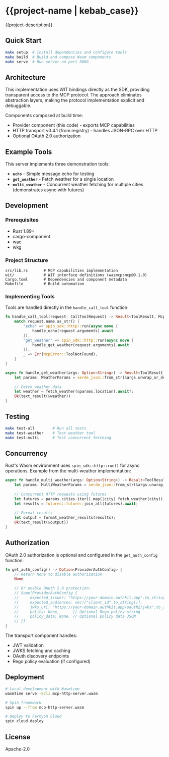 # {{project-name | kebab_case}}

{{project-description}}

## Quick Start

```bash
make setup  # Install dependencies and configure tools
make build  # Build and compose Wasm components
make serve  # Run server on port 8080
```

## Architecture

This implementation uses WIT bindings directly as the SDK, providing transparent access to the MCP protocol. The approach eliminates abstraction layers, making the protocol implementation explicit and debuggable.

Components composed at build time:
- Provider component (this code) - exports MCP capabilities
- HTTP transport v0.4.1 (from registry) - handles JSON-RPC over HTTP
- Optional OAuth 2.0 authorization

## Example Tools

This server implements three demonstration tools:

- **`echo`** - Simple message echo for testing
- **`get_weather`** - Fetch weather for a single location
- **`multi_weather`** - Concurrent weather fetching for multiple cities (demonstrates async with futures)

## Development

### Prerequisites

- Rust 1.89+
- cargo-component
- wac
- wkg

### Project Structure

```
src/lib.rs       # MCP capabilities implementation
wit/             # WIT interface definitions (wasmcp:mcp@0.1.0)
Cargo.toml       # Dependencies and component metadata
Makefile         # Build automation
```

### Implementing Tools

Tools are handled directly in the `handle_call_tool` function:

```rust
fn handle_call_tool(request: CallToolRequest) -> Result<ToolResult, McpError> {
    match request.name.as_str() {
        "echo" => spin_sdk::http::run(async move { 
            handle_echo(request.arguments).await 
        }),
        "get_weather" => spin_sdk::http::run(async move { 
            handle_get_weather(request.arguments).await 
        }),
        _ => Err(McpError::ToolNotFound),
    }
}

async fn handle_get_weather(args: Option<String>) -> Result<ToolResult, McpError> {
    let params: WeatherParams = serde_json::from_str(&args.unwrap_or_default())?;
    
    // Fetch weather data
    let weather = fetch_weather(&params.location).await?;
    Ok(text_result(&weather))
}
```

## Testing

```bash
make test-all        # Run all tests
make test-weather    # Test weather tool
make test-multi      # Test concurrent fetching
```

## Concurrency

Rust's Wasm environment uses `spin_sdk::http::run()` for async operations. Example from the multi-weather implementation:

```rust
async fn handle_multi_weather(args: Option<String>) -> Result<ToolResult, McpError> {
    let params: MultiWeatherParams = serde_json::from_str(&args.unwrap_or_default())?;
    
    // Concurrent HTTP requests using futures
    let futures = params.cities.iter().map(|city| fetch_weather(city));
    let results = futures::future::join_all(futures).await;
    
    // Format results
    let output = format_weather_results(results);
    Ok(text_result(&output))
}
```

## Authorization

OAuth 2.0 authorization is optional and configured in the `get_auth_config` function:

```rust
fn get_auth_config() -> Option<ProviderAuthConfig> {
    // Return None to disable authorization
    None
    
    // Or enable OAuth 2.0 protection:
    // Some(ProviderAuthConfig {
    //     expected_issuer: "https://your-domain.authkit.app".to_string(),
    //     expected_audiences: vec!["client_id".to_string()],
    //     jwks_uri: "https://your-domain.authkit.app/oauth2/jwks".to_string(),
    //     policy: None,      // Optional Rego policy string
    //     policy_data: None, // Optional policy data JSON
    // })
}
```

The transport component handles:
- JWT validation
- JWKS fetching and caching
- OAuth discovery endpoints
- Rego policy evaluation (if configured)

## Deployment

```bash
# Local development with Wasmtime
wasmtime serve -Scli mcp-http-server.wasm

# Spin framework
spin up --from mcp-http-server.wasm

# Deploy to Fermyon Cloud
spin cloud deploy
```

## License

Apache-2.0